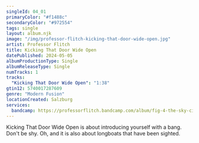 ```yaml
---
singleId: 04_01
primaryColor: "#f1488c"
secondaryColor: "#972554"
tags: single
layout: album.njk
image: "/img/professor-flitch-kicking-that-door-wide-open.jpg"
artist: Professor Flitch
title: Kicking That Door Wide Open
datePublished: 2024-05-05
albumProductionType: Single
albumReleaseType: Single
numTracks: 1
tracks:
  "Kicking That Door Wide Open": "1:38"
gtin12: 5740017287609
genre: "Modern Fusion"
locationCreated: Salzburg
services:
  bandcamp: https://professorflitch.bandcamp.com/album/fig-4-the-sky-city-ep
---
```


Kicking That Door Wide Open is about introducing yourself with a bang. Don't be shy. Oh, and it is also about longboats that have been sighted.
